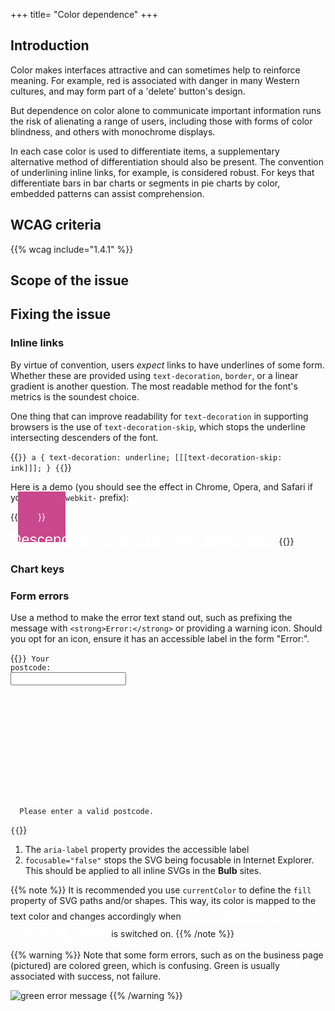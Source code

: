 +++
title= "Color dependence"
+++

## Introduction

Color makes interfaces attractive and can sometimes help to reinforce meaning. For example, red is associated with danger in many Western cultures, and may form part of a 'delete' button's design.

But dependence on color alone to communicate important information runs the risk of alienating a range of users, including those with forms of color blindness, and others with monochrome displays.

In each case color is used to differentiate items, a supplementary alternative method of differentiation should also be present. The convention of underlining inline links, for example, is considered robust. For keys that differentiate bars in bar charts or segments in pie charts by color, embedded patterns can assist comprehension.

## WCAG criteria

{{% wcag include="1.4.1" %}}

## Scope of the issue

## Fixing the issue

### Inline links

By virtue of convention, users _expect_ links to have underlines of some form. Whether these are provided using `text-decoration`, `border`, or a linear gradient is another question. The most readable method for the font's metrics is the soundest choice.

One thing that can improve readability for `text-decoration` in supporting browsers is the use of `text-decoration-skip`, which stops the underline intersecting descenders of the font.

{{<code>}}
a {
  text-decoration: underline;
  [[[text-decoration-skip: ink]]];
}
{{</code>}}

Here is a demo (you should see the effect in Chrome, Opera, and Safari if you use the `-webkit-` prefix):

{{<demo style="background-color:#ca488d; padding: 2rem; color: #fff;">}}
<style>
a {
  color: #fff;
  font-size: 1.5rem;
  font-family: sans-serif;
  text-decoration: underline;
  -webkit-text-decoration-skip: ink;
  text-decoration-skip: ink;
}
</style>
<a href="#">Descenders are the hanging down parts</a>
{{</demo>}}

### Chart keys

### Form errors

Use a method to make the error text stand out, such as prefixing the message with `<strong>Error:</strong>` or providing a warning icon. Should you opt for an icon, ensure it has an accessible label in the form "Error:".

{{<code numbered="true">}}
<label for="postcode">Your postcode:</label>
<input id="postcode" name="postcode" aria-describedby="postcode-error">
<div id="postcode-error">
  <svg [[[aria-label="Error:"]]] [[[focusable="false"]]]>
    <use xmlns:xlink="http://www.w3.org/1999/xlink" xlink:href="/assets/images/icons/forms.svg#error"></use>
  </svg>
  Please enter a valid postcode.
</div>
{{</code>}}

1. The `aria-label` property provides the accessible label
2. `focusable="false"` stops the SVG being focusable in Internet Explorer. This should be applied to all inline SVGs in the **Bulb** sites.

{{% note %}}
It is recommended you use `currentColor` to define the `fill` property of SVG paths and/or shapes. This way, its color is mapped to the text color and changes accordingly when [Windows High Contrast Mode](https://support.microsoft.com/en-gb/help/13862/windows-use-high-contrast-mode) is switched on.
{{% /note %}}

{{% warning %}}
Note that some form errors, such as on the business page (pictured) are colored green, which is confusing. Green is usually associated with success, not failure.

![green error message](/images/green-error.png)
{{% /warning %}}
